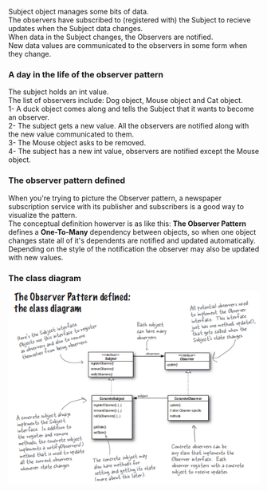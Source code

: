 Subject object manages some bits of data.<br>
The observers have subscribed to (registered with) the Subject to recieve updates when the Subject data changes.<br>
When data in the Subject changes, the Observers are notified.<br>
New data values are communicated to the observers in some form when they change.<br>

### A day in the life of the observer pattern
The subject holds an int value.<br>
The list of observers include: Dog object, Mouse object and Cat object.<br>
1- A duck object comes along and tells the Subject that it wants to become an observer.<br>
2- The subject gets a new value. All the observers are notified along with the new value communicated to them.<br>
3- The Mouse object asks to be removed.<br>
4- The subject has a new int value, observers are notified except the Mouse object.<br>

### The observer pattern defined
When you're trying to picture the Observer pattern, a newspaper subscription service with its publisher and subscribers is a good way to visualize the pattern.<br>
The conceptual definition howerver is as like this: **The Observer Pattern** defines a **One-To-Many** dependency between objects, so when one object changes state all of it's dependents are notified and updated automatically. Depending on the style of the notification the observer may also be updated with new values.

### The class diagram
![Observer Pattern Class Diagram](images/observer_class_diagram.png)
